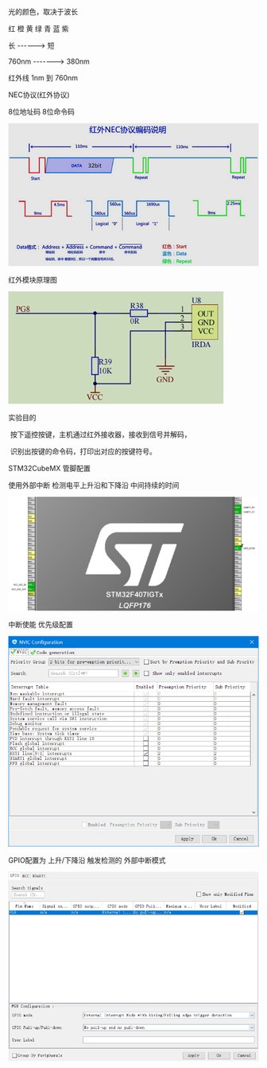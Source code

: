 光的颜色，取决于波长

红  橙  黄  绿  青  蓝   紫

长 ------>  短

760nm -------> 380nm  

红外线 1nm 到 760nm



NEC协议(红外协议)

8位地址码  8位命令码



![](.\image\Snipaste_2025-08-21_22-03-42.png)



红外模块原理图

<img src=".\image\Snipaste_2025-08-21_21-24-08.png" style="zoom:67%;" />

实验目的

​	按下遥控按键，主机通过红外接收器，接收到信号并解码，

​	识别出按键的命令码，打印出对应的按键符号。



STM32CubeMX 管脚配置 

使用外部中断 检测电平上升沿和下降沿 中间持续的时间

![](.\image\Snipaste_2025-08-21_21-57-56.png)



中断使能 优先级配置

![](.\image\Snipaste_2025-08-21_21-56-55.png)



GPIO配置为  上升/下降沿 触发检测的 外部中断模式

![](.\image\Snipaste_2025-08-21_21-56-36.png)